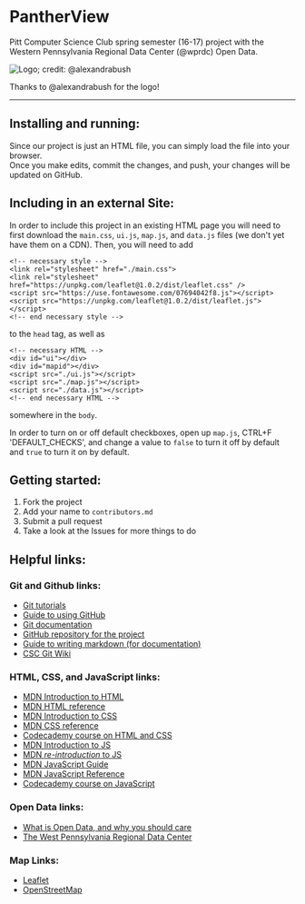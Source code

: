 # PantherView
Pitt Computer Science Club spring semester (16-17) project with the Western Pennsylvania Regional Data Center (@wprdc) Open Data.

![Logo; credit: @alexandrabush](./logo.png)

Thanks to @alexandrabush for the logo!

---

## Installing and running:
Since our project is just an HTML file, you can simply load the file into your browser.  
Once you make edits, commit the changes, and push, your changes will be updated on GitHub.

## Including in an external Site:
In order to include this project in an existing HTML page you will need to first download the `main.css`, `ui.js`, `map.js`, and `data.js` files (we don't yet have them on a CDN). Then, you will need to add
```
<!-- necessary style -->
<link rel="stylesheet" href="./main.css">
<link rel="stylesheet" href="https://unpkg.com/leaflet@1.0.2/dist/leaflet.css" />
<script src="https://use.fontawesome.com/07694042f8.js"></script>
<script src="https://unpkg.com/leaflet@1.0.2/dist/leaflet.js"></script>
<!-- end necessary style -->
```
to the `head` tag, as well as
```
<!-- necessary HTML -->
<div id="ui"></div>
<div id="mapid"></div>
<script src="./ui.js"></script>
<script src="./map.js"></script>
<script src="./data.js"></script>
<!-- end necessary HTML -->
```
somewhere in the `body`.

In order to turn on or off default checkboxes, open up `map.js`, CTRL+F 'DEFAULT_CHECKS', and change a value to `false` to turn it off by default and `true` to turn it on by default.

## Getting started:
1. Fork the project
2. Add your name to `contributors.md`
3. Submit a pull request
4. Take a look at the Issues for more things to do

## Helpful links:

### Git and Github links:
- [Git tutorials](https://www.atlassian.com/git/tutorials/)
- [Guide to using GitHub](https://guides.github.com/)
- [Git documentation](https://git-scm.com/doc)
- [GitHub repository for the project](https://github.com/Pitt-CSC/club_project_2017)
- [Guide to writing markdown (for documentation)](https://guides.github.com/features/mastering-markdown/)
- [CSC Git Wiki](https://github.com/Pitt-CSC/learn-git/wiki)

### HTML, CSS, and JavaScript links:
- [MDN Introduction to HTML](https://developer.mozilla.org/en-US/docs/Web/Guide/HTML/Introduction)
- [MDN HTML reference](https://developer.mozilla.org/en-US/docs/Web/HTML/Reference)
- [MDN Introduction to CSS](https://developer.mozilla.org/en-US/docs/Web/Guide/CSS/Getting_started)
- [MDN CSS reference](https://developer.mozilla.org/en-US/docs/Web/CSS/Reference)
- [Codecademy course on HTML and CSS](https://www.codecademy.com/learn/web)
- [MDN Introduction to JS](https://developer.mozilla.org/en-US/docs/Web/JavaScript/Guide/Introduction)
- [MDN _re-introduction_ to JS](https://developer.mozilla.org/en-US/docs/Web/JavaScript/A_re-introduction_to_JavaScript)
- [MDN JavaScript Guide](https://developer.mozilla.org/en-US/docs/Web/JavaScript/Guide)
- [MDN JavaScript Reference](https://developer.mozilla.org/en-US/docs/Web/JavaScript/Reference)
- [Codecademy course on JavaScript](https://www.codecademy.com/learn/javascript)

### Open Data links:
- [What is Open Data, and why you should care](http://www.govtech.com/data/Got-Data-Make-it-Open-Data-with-These-Tips.html)
- [The West Pennsylvania Regional Data Center](http://www.wprdc.org/)

### Map Links:
- [Leaflet](http://leafletjs.com/)
- [OpenStreetMap](http://osm.org/)
